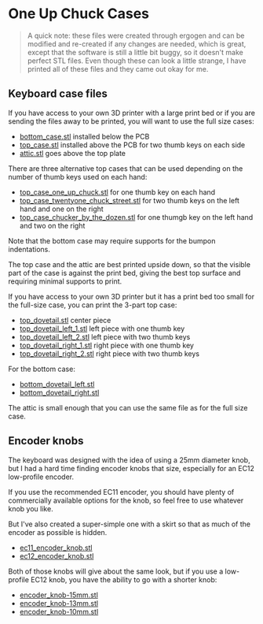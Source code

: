 # One Up Chuck Cases

> A quick note: these files were created through ergogen and can be
> modified and re-created if any changes are needed, which is great,
> except that the software is still a little bit buggy, so it doesn't
> make perfect STL files. Even though these can look a little strange,
> I have printed all of these files and they came out okay for me.

## Keyboard case files

If you have access to your own 3D printer with a large print bed
or if you are sending the files away to be printed,
you will want to use the full size cases:

- [bottom_case.stl](bottom_case.stl) installed below the PCB
- [top_case.stl](top_case.stl) installed above the PCB for two thumb keys on each side
- [attic.stl](attic.stl) goes above the top plate

There are three alternative top cases that can be used
depending on the number of thumb keys used on each hand:

- [top_case_one_up_chuck.stl](top_case_one_up_chuck.stl) for one thumb key on each hand
- [top_case_twentyone_chuck_street.stl](top_case_twentyone_chuck_street.stl) for two thumb keys on the left hand and one on the right
- [top_case_chucker_by_the_dozen.stl](top_case_chucker_by_the_dozen.stl) for one thumgb key on the left hand and two on the right

Note that the bottom case may require supports for the bumpon indentations.

The top case and the attic are best printed upside down,
so that the visible part of the case is against the print bed,
giving the best top surface and requiring minimal supports to print.

If you have access to your own 3D printer
but it has a print bed too small for the full-size case,
you can print the 3-part top case:

- [top_dovetail.stl](top_dovetail.stl) center piece
- [top_dovetail_left_1.stl](top_dovetail_left_1.stl) left piece with one thumb key
- [top_dovetail_left_2.stl](top_dovetail_left_2.stl) left piece with two thumb keys
- [top_dovetail_right_1.stl](top_dovetail_right_1.stl) right piece with one thumb key
- [top_dovetail_right_2.stl](top_dovetail_right_2.stl) right piece with two thumb keys

For the bottom case:

- [bottom_dovetail_left.stl](bottom_dovetail_left.stl)
- [bottom_dovetail_right.stl](bottom_dovetail_right.stl)

The attic is small enough that you can use the same file as for the full size case.

## Encoder knobs

The keyboard was designed with the idea of using a 25mm diameter knob,
but I had a hard time finding encoder knobs that size,
especially for an EC12 low-profile encoder.

If you use the recommended EC11 encoder,
you should have plenty of commercially available options for the knob,
so feel free to use whatever knob you like.

But I've also created a super-simple one with a skirt
so that as much of the encoder as possible is hidden.

- [ec11_encoder_knob.stl](ec11_encoder_knob.stl)
- [ec12_encoder_knob.stl](ec12_encoder_knob.stl)

Both of those knobs will give about the same look,
but if you use a low-profile EC12 knob,
you have the ability to go with a shorter knob:

- [encoder_knob-15mm.stl](encoder_knob-15mm.stl)
- [encoder_knob-13mm.stl](encoder_knob-13mm.stl)
- [encoder_knob-10mm.stl](encoder_knob-10mm.stl)
